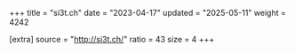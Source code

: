 +++
title = "si3t.ch"
date = "2023-04-17"
updated = "2025-05-11"
weight = 4242

[extra]
source = "http://si3t.ch/"
ratio = 43
size = 4
+++
